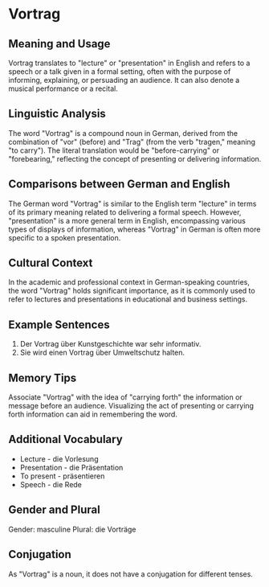 # Vortrag
## Meaning and Usage
Vortrag translates to "lecture" or "presentation" in English and refers to a speech or a talk given in a formal setting, often with the purpose of informing, explaining, or persuading an audience. It can also denote a musical performance or a recital.

## Linguistic Analysis
The word "Vortrag" is a compound noun in German, derived from the combination of "vor" (before) and "Trag" (from the verb "tragen," meaning "to carry"). The literal translation would be "before-carrying" or "forebearing," reflecting the concept of presenting or delivering information. 

## Comparisons between German and English
The German word "Vortrag" is similar to the English term "lecture" in terms of its primary meaning related to delivering a formal speech. However, "presentation" is a more general term in English, encompassing various types of displays of information, whereas "Vortrag" in German is often more specific to a spoken presentation.

## Cultural Context
In the academic and professional context in German-speaking countries, the word "Vortrag" holds significant importance, as it is commonly used to refer to lectures and presentations in educational and business settings.

## Example Sentences
1. Der Vortrag über Kunstgeschichte war sehr informativ.
2. Sie wird einen Vortrag über Umweltschutz halten.

## Memory Tips
Associate "Vortrag" with the idea of "carrying forth" the information or message before an audience. Visualizing the act of presenting or carrying forth information can aid in remembering the word.

## Additional Vocabulary
- Lecture - die Vorlesung
- Presentation - die Präsentation
- To present - präsentieren
- Speech - die Rede

## Gender and Plural
Gender: masculine
Plural: die Vorträge

## Conjugation
As "Vortrag" is a noun, it does not have a conjugation for different tenses.